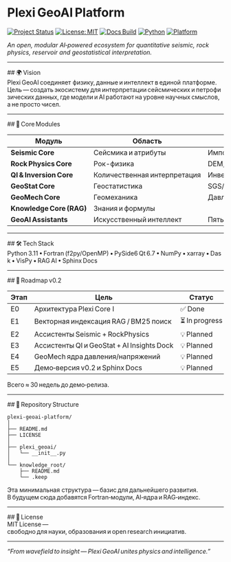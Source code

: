 # Plexi GeoAI Platform  

[![Project Status](https://img.shields.io/badge/status-active-green.svg)](https://github.com/chookee/PlexiGeoAI)
[![License: MIT](https://img.shields.io/badge/License-MIT-brightgreen.svg)](LICENSE)
[![Docs Build](https://img.shields.io/badge/docs-Sphinx-blue.svg)](https://github.com/chookee/PlexiGeoAI/tree/main/docs)
[![Python](https://img.shields.io/badge/python-3.11%2B-orange.svg)](https://www.python.org/)
[![Platform](https://img.shields.io/badge/platform-Windows%20%7C%20Linux-lightgrey.svg)]()

*An open, modular AI‑powered ecosystem for quantitative seismic, rock physics, reservoir and geostatistical interpretation.*

---

## 🌍 Vision  
Plexi GeoAI соединяет физику, данные и интеллект в единой платформе.  
Цель — создать экосистему для интерпретации сейсмических и петрофизических данных, где модели и AI работают на уровне научных смыслов, а не просто чисел.

---

## 🧠 Core Modules  

| Модуль | Область | Назначение |
|--------|----------|------------|
| **Seismic Core** | Сейсмика и атрибуты | Импорт ZGY/SEGY, спектральный анализ, 3D визуализация |
| **Rock Physics Core** | Рок-физика | DEM, SCA, Gassmann, анизотропия, редактор моделей, RP autoML |
| **QI & Inversion Core** | Количественная интерпретация | Инверсия, неопределённость |
| **GeoStat Core** | Геостатистика | SGS/MPS симуляции, вариограммы, ко‑симуляции |
| **GeoMech Core** | Геомеханика | Давление Eaton/Bowers, stress path, уплотнение |
| **Knowledge Core (RAG)** | Знания и формулы | 
| **GeoAI Assistants** | Искусственный интеллект | Пять интерактивных агентов (Seismic, RockPhysics, QI, GeoStat, GeoMech) |

---

## 🛠️ Tech Stack  
Python 3.11 • Fortran (f2py/OpenMP) • PySide6 Qt 6.7 • NumPy • xarray • Dask • VisPy • RAG AI • Sphinx Docs  

---

## 📅 Roadmap v0.2  

| Этап | Цель | Статус |
|------|------|--------|
| E0 | Архитектура Plexi Core I | ✅ Done |
| E1 | Векторная индексация RAG / BM25 поиск | ⏳ In progress |
| E2 | Ассистенты Seismic + RockPhysics | 💡 Planned |
| E3 | Ассистенты QI и GeoStat + AI Insights Dock | 💡 Planned |
| E4 | GeoMech ядра давления/напряжений | 💡 Planned |
| E5 | Демо‑версия v0.2 и Sphinx Docs | 💡 Planned |

Всего ≈ 30 недель до демо‑релиза.  

---

## 📂 Repository Structure  

```
plexi-geoai-platform/
│
├── README.md
├── LICENSE
│
├── plexi_geoai/
│   └── __init__.py
│
└── knowledge_root/
    ├── README.md
    └── .keep
```

Эта минимальная структура — базис для дальнейшего развития.  
В будущем сюда добавятся Fortran‑модули, AI‑ядра и RAG‑индекс.

---

## 📘 License  
MIT License — свободно для науки, образования и open research инициатив.  

---

_“From wavefield to insight — Plexi GeoAI unites physics and intelligence.”_
```
